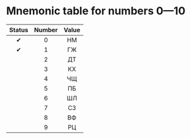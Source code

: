 # Mnemonic table for numbers 0&mdash;10

| Status | Number | Value |
| :---: | :---: | :---: |
| &#10004; | 0 | НМ |
| &#10004; | 1 | ГЖ |
| | 2 | ДТ |
| | 3 | КХ |
| | 4 | ЧЩ |
| | 5 | ПБ |
| | 6 | ШЛ |
| | 7 | СЗ |
| | 8 | ВФ |
| | 9 | РЦ |